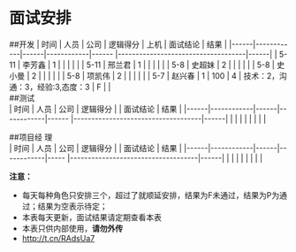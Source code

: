 # 面试安排

##开发
| 时间 |   人员     | 公司 |  逻辑得分  | 上机  |          面试结论                  | 结果 |
|------|------------|------|------------|------ |------------------------------------|------|
| 5-11 |   李芳鑫   | 1    |            |       |                                    |      |
| 5-11 |   邢兰君   | 1    |            |       |                                    |      |
| 5-8  |   史超妹   | 2    |            |       |                                    |      |
| 5-8  |   史小曼   | 2    |            |       |                                    |      |
| 5-8  |   项凯伟   | 2    |            |       |                                    |      |
| 5-7  |   赵兴春   | 1    |    100     |   4   | 技术：2，沟通：3，经验:3,态度：3   | F    |
|                       
##测试                       
| 时间 |   人员     | 公司 |  逻辑得分  |       |       面试结论                     | 结果 |
|------|------------|------|------------|------ |------------------------------------|------|
|      |            |      |            |       |                                    |      |
                                  
##项目经 理                                         
| 时间 |   人员     | 公司 |  逻辑得分  |       |      面试结论                      | 结果 |
|------|------------|------|------------|-----  |------------------------------------|------|
|      |            |      |            |       |                                    |      |


**注意：**
* 每天每种角色只安排三个，超过了就顺延安排，结果为F未通过，结果为P为通过；结果为空表示待定；
* 本表每天更新，面试结果请定期查看本表
* 本表只供内部使用，**请勿外传**
* http://t.cn/RAdsUa7


